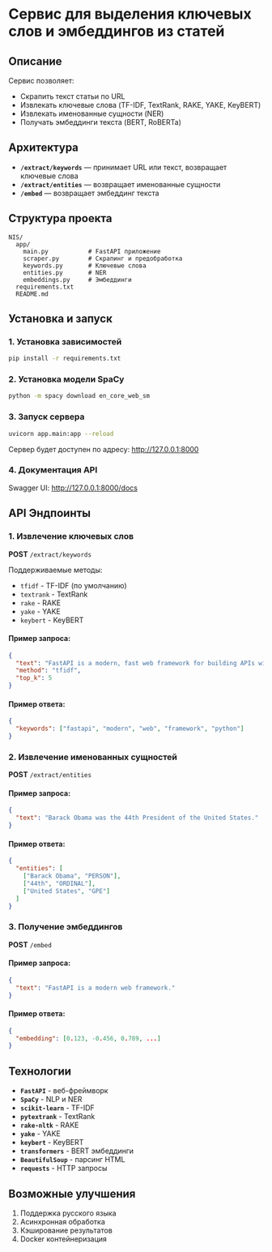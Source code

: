 # Сервис для выделения ключевых слов и эмбеддингов из статей

## Описание
Сервис позволяет:
- Скрапить текст статьи по URL
- Извлекать ключевые слова (TF-IDF, TextRank, RAKE, YAKE, KeyBERT)
- Извлекать именованные сущности (NER)
- Получать эмбеддинги текста (BERT, RoBERTa)

## Архитектура
- **`/extract/keywords`** — принимает URL или текст, возвращает ключевые слова
- **`/extract/entities`** — возвращает именованные сущности
- **`/embed`** — возвращает эмбеддинг текста

## Структура проекта
```
NIS/
  app/
    main.py           # FastAPI приложение
    scraper.py        # Скрапинг и предобработка
    keywords.py       # Ключевые слова
    entities.py       # NER
    embeddings.py     # Эмбеддинги
  requirements.txt
  README.md
```

## Установка и запуск

### 1. Установка зависимостей
```bash
pip install -r requirements.txt
```

### 2. Установка модели SpaCy
```bash
python -m spacy download en_core_web_sm
```

### 3. Запуск сервера
```bash
uvicorn app.main:app --reload
```

Сервер будет доступен по адресу: http://127.0.0.1:8000

### 4. Документация API
Swagger UI: http://127.0.0.1:8000/docs

## API Эндпоинты

### 1. Извлечение ключевых слов
**POST** `/extract/keywords`

Поддерживаемые методы:
- `tfidf` - TF-IDF (по умолчанию)
- `textrank` - TextRank
- `rake` - RAKE
- `yake` - YAKE
- `keybert` - KeyBERT

#### Пример запроса:
```json
{
  "text": "FastAPI is a modern, fast web framework for building APIs with Python. It is easy to use and very powerful.",
  "method": "tfidf",
  "top_k": 5
}
```

#### Пример ответа:
```json
{
  "keywords": ["fastapi", "modern", "web", "framework", "python"]
}
```

### 2. Извлечение именованных сущностей
**POST** `/extract/entities`

#### Пример запроса:
```json
{
  "text": "Barack Obama was the 44th President of the United States."
}
```

#### Пример ответа:
```json
{
  "entities": [
    ["Barack Obama", "PERSON"],
    ["44th", "ORDINAL"],
    ["United States", "GPE"]
  ]
}
```

### 3. Получение эмбеддингов
**POST** `/embed`

#### Пример запроса:
```json
{
  "text": "FastAPI is a modern web framework."
}
```

#### Пример ответа:
```json
{
  "embedding": [0.123, -0.456, 0.789, ...]
}
```


## Технологии
- **`FastAPI`** - веб-фреймворк
- **`SpaCy`** - NLP и NER
- **`scikit-learn`** - TF-IDF
- **`pytextrank`** - TextRank
- **`rake-nltk`** - RAKE
- **`yake`** - YAKE
- **`keybert`** - KeyBERT
- **`transformers`** - BERT эмбеддинги
- **`BeautifulSoup`** - парсинг HTML
- **`requests`** - HTTP запросы

## Возможные улучшения
1. Поддержка русского языка
2. Асинхронная обработка
3. Кэширование результатов
4. Docker контейнеризация